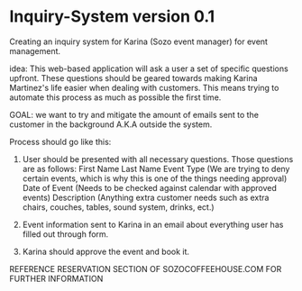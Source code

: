 # Inquiry-System version 0.1 
Creating an inquiry system for Karina (Sozo event manager) for event management.  

idea:
This web-based application will ask a user a set of specific questions upfront. These questions should be geared towards making Karina Martinez's life easier when dealing with customers. This means trying to automate this process as much as possible the first time. 

GOAL: we want to try and mitigate the amount of emails sent to the customer in the background A.K.A outside the system. 

Process should go like this:
1) User should be presented with all necessary questions. Those questions are as follows: 
   First Name
   Last Name
   Event Type (We are trying to deny certain events, which is why this is one of the things needing approval)
   Date of Event (Needs to be checked against calendar with approved events)
   Description (Anything extra customer needs such as extra chairs, couches, tables, sound system, drinks, ect.)
   
2) Event information sent to Karina in an email about everything user has filled out through form. 
3) Karina should approve the event and book it.

REFERENCE RESERVATION SECTION OF SOZOCOFFEEHOUSE.COM FOR FURTHER INFORMATION

